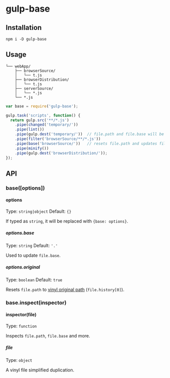 # gulp-base

## Installation

```shell
npm i -D gulp-base
```

## Usage

```
└── webApp/
    ├── browserSource/
    │   └── t.js
    ├── browserDistribution/
    │   └── t.js
    ├── serverSource/
    │   └── *.js
    └── *.js
```

```javascript
var base = require('gulp-base');

gulp.task('scripts', function() {
  return gulp.src('**/*.js')
    .pipe(changed('temporary/'))
    .pipe(lint())
    .pipe(gulp.dest('temporary/'))  // file.path and file.base will be modified
    .pipe(filter('browserSource/**/*.js'))
    .pipe(base('browserSource/'))   // resets file.path and updates file.base
    .pipe(minify())
    .pipe(gulp.dest('browserDistribution/'));
});
```

## API

### base([options])

#### options

Type: `string|object`
Default: `{}`

If typed as `string`, it will be replaced with `{base: options}`.

##### options.base

Type: `string`
Default: `'.'`

Used to update `file.base`.

##### options.original

Type: `boolean`
Default: `true`

Resets `file.path` to [vinyl original path](https://github.com/gulpjs/vinyl#history) (`file.history[0]`).

### base.inspect(inspector)

#### inspector(file)

Type: `function`

Inspects `file.path`, `file.base` and more.

##### file

Type: `object`

A vinyl file simplified duplication.
